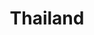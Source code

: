---
title: Thailand
description: Thailand Gallery
# featured_image: janis-ringli-UC1pzyJFyvs-unsplash.jpg
weight: 10

# list pages require at least one image to be displayed.
---